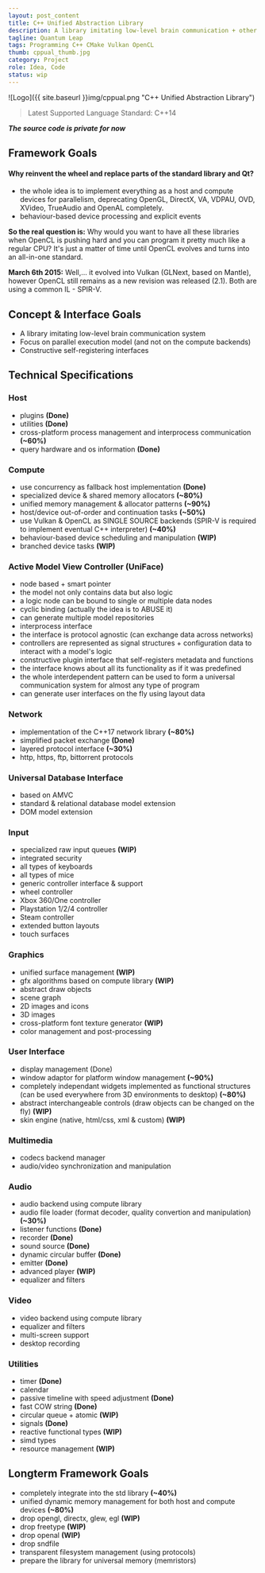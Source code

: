 ```yaml
---
layout: post_content
title: C++ Unified Abstraction Library
description: A library imitating low-level brain communication + other additional functionalities
tagline: Quantum Leap
tags: Programming C++ CMake Vulkan OpenCL
thumb: cppual_thumb.jpg
category: Project
role: Idea, Code
status: wip
---
```

![Logo]({{ site.baseurl }}img/cppual.png "C++ Unified Abstraction Library")

>Latest Supported Language Standard: C++14

***The source code is private for now***

## Framework Goals

#### Why reinvent the wheel and replace parts of the standard library and Qt?
- the whole idea is to implement everything as a host and compute devices for parallelism, deprecating OpenGL, DirectX, VA, VDPAU, OVD, XVideo, TrueAudio and OpenAL completely.
- behaviour-based device processing and explicit events

**So the real question is:** Why would you want to have all these libraries when OpenCL is pushing hard and you can program it pretty much like a regular CPU? It's just a matter of time until OpenCL evolves and turns into an all-in-one standard.

**March 6th 2015:** Well,... it evolved into Vulkan (GLNext, based on Mantle), however OpenCL still remains as a new revision was released (2.1). Both are using a common IL - SPIR-V.


## Concept & Interface Goals

- A library imitating low-level brain communication system
- Focus on parallel execution model (and not on the compute backends)
- Constructive self-registering interfaces


## Technical Specifications

### Host
* plugins **(Done)**
* utilities **(Done)**
* cross-platform process management and interprocess communication **(~60%)**
* query hardware and os information **(Done)**

### Compute
* use concurrency as fallback host implementation **(Done)**
* specialized device & shared memory allocators **(~80%)**
* unified memory management & allocator patterns **(~90%)**
* host/device out-of-order and continuation tasks **(~50%)**
* use Vulkan & OpenCL as SINGLE SOURCE backends (SPIR-V is required to implement eventual C++ interpreter) **(~40%)**
* behaviour-based device scheduling and manipulation **(WIP)**
* branched device tasks **(WIP)**

### Active Model View Controller (UniFace)
* node based + smart pointer
* the model not only contains data but also logic
* a logic node can be bound to single or multiple data nodes
* cyclic binding (actually the idea is to ABUSE it)
* can generate multiple model repositories
* interprocess interface
* the interface is protocol agnostic (can exchange data across networks)
* controllers are represented as signal structures + configuration data to interact with a model's logic
* constructive plugin interface that self-registers metadata and functions
* the interface knows about all its functionality as if it was predefined
* the whole interdependent pattern can be used to form a universal communication system for almost any type of program
* can generate user interfaces on the fly using layout data

### Network
* implementation of the C++17 network library **(~80%)**
* simplified packet exchange **(Done)**
* layered protocol interface **(~30%)**
* http, https, ftp, bittorrent protocols

### Universal Database Interface
* based on AMVC
* standard & relational database model extension
* DOM model extension

### Input
* specialized raw input queues **(WIP)**
* integrated security
* all types of keyboards
* all types of mice
* generic controller interface & support
* wheel controller
* Xbox 360/One controller
* Playstation 1/2/4 controller
* Steam controller
* extended button layouts
* touch surfaces

### Graphics
* unified surface management **(WIP)**
* gfx algorithms based on compute library **(WIP)**
* abstract draw objects
* scene graph
* 2D images and icons
* 3D images
* cross-platform font texture generator **(WIP)**
* color management and post-processing

### User Interface
* display management (Done)
* window adaptor for platform window management **(~90%)**
* completely independant widgets implemented as functional structures (can be used everywhere from 3D environments to desktop) **(~80%)**
* abstract interchangeable controls (draw objects can be changed on the fly) **(WIP)**
* skin engine (native, html/css, xml & custom) **(WIP)**

### Multimedia
* codecs backend manager
* audio/video synchronization and manipulation

### Audio
* audio backend using compute library
* audio file loader (format decoder, quality convertion and manipulation) **(~30%)**
* listener functions **(Done)**
* recorder **(Done)**
* sound source **(Done)**
* dynamic circular buffer **(Done)**
* emitter **(Done)**
* advanced player **(WIP)**
* equalizer and filters

### Video
* video backend using compute library
* equalizer and filters
* multi-screen support
* desktop recording

### Utilities
* timer **(Done)**
* calendar
* passive timeline with speed adjustment **(Done)**
* fast COW string **(Done)**
* circular queue + atomic **(WIP)**
* signals **(Done)**
* reactive functional types **(WIP)**
* simd types
* resource management **(WIP)**


## Longterm Framework Goals ##
* completely integrate into the std library **(~40%)**
* unified dynamic memory management for both host and compute devices **(~80%)**
* drop opengl, directx, glew, egl **(WIP)**
* drop freetype **(WIP)**
* drop openal **(WIP)**
* drop sndfile
* transparent filesystem management (using protocols)
* prepare the library for universal memory (memristors)
